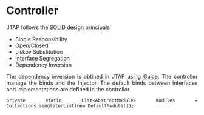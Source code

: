 <html>
<head>
  
</head>
<body>

<h1>Controller</h1>
<div align="justify">
JTAP follows the  <a href="https://www.baeldung.com/solid-principles"> SOLID design principals</a>

<ul>
  <li>Single Responsibility</li>
  <li>Open/Closed</li>
  <li>Liskov Substitution</li>
  <li>Interface Segregation</li>
  <li>Dependency Inversion</li>
</ul>
  
The dependency inversion is obtined in JTAP using <a href="https://github.com/google/guice">Guice</a>. The controller manage the binds and the Injector.
The default binds between interfaces and implementations are defined in the controllor

```
private static List<AbstractModule> modules = Collections.singletonList(new DefaultModule());
```



</div>

  
  
</body>
</html>


